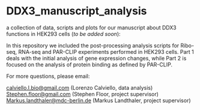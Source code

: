 # DDX3_manuscript_analysis
a collection of data, scripts and plots for our manuscript about DDX3 functions in HEK293 cells (*to be added soon*):

In this repository we included the post-processing analysis scripts for Ribo-seq, RNA-seq and PAR-CLIP experiments performed in HEK293 cells.
Part 1 deals with the initial analysis of gene expression changes, while Part 2 is focused on the analysis of protein binding as defined by PAR-CLIP.

For more questions, please email:

calviello.l.bio@gmail.com (Lorenzo Calviello, data analysis)
Stephen.floor@gmail.com (Stephen Floor, project supervisor)
Markus.landthaler@mdc-berlin.de (Markus Landthaler, project supervisor)

